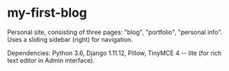 # my-first-blog

Personal site, consisting of three pages: "blog", "portfolio", "personal info". Uses a sliding sidebar (right) for navigation.

Dependencies: Python 3.6, Django 1.11.12, Pillow, TinyMCE 4 -- lite (for rich text editor in Admin interface).
